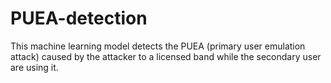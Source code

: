 # PUEA-detection
This machine learning model detects the PUEA (primary user emulation attack) caused by the attacker to a licensed band while the secondary user are using it.
